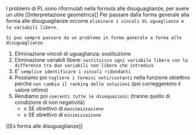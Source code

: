 I problemi di PL sono riformulati nella formula alle disuguaglianze, per avere un utile [[Interpretazione geometrica]]
Per passare dalla forma generale alla forma alle disuguaglianze occorre `eliminare i vincoli di uguaglianza e le variabili libere`.

`Si puo sempre passare da un problema in forma generale a forma alle disuguaglianze`

1. Eliminazione vincoli di uguaglianza: sostituzione
2. Eliminazione variabili libere: `sostituisco ogni variabile libera con la differenza tra due variabili non libere che introduco`
3. E' `semplice identificare i vincoli ridondanti `
4. Possiamo poi `togliere i termini noti/costanti` nella funzione obiettivo perche `non cambia il ranking delle soluzioni` (poi correggeremo il valore ottimo)
5. Rendiamo poi `coerenti tutte le disequazioni`: (tranne quello di condizione di non negatività)
	- $\leq$ SE obiettivo di `massimizzazione`
	- $\geq$ SE obiettivo di `minimizzazione`

[[Es forma alle disuguaglianze]]